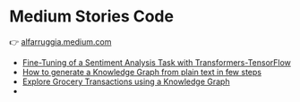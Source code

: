 # Medium Stories Code

👉 [alfarruggia.medium.com](https://alfarruggia.medium.com)

- [Fine-Tuning of a Sentiment Analysis Task with Transformers-TensorFlow](./fine-tuning-transformers-of-sentiment-analysis-task-with-tranformer-tensorflow/)
- [How to generate a Knowledge Graph from plain text in few steps](./how-to-generate-a-knowledge-graph-from-plain-text-in-few-steps/)
- [Explore Grocery Transactions using a Knowledge Graph](./explore-grocery-transactions-using-a-knowledge-graph/)
- 
